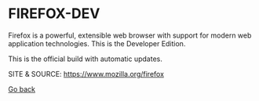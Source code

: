 # FIREFOX-DEV

 Firefox is a powerful, extensible web browser with support 
 for modern web application technologies. 
 This is the Developer Edition.
 
 This is the official build with automatic updates. 
 
 SITE &
 SOURCE: https://www.mozilla.org/firefox

 [Go back](https://portable-linux-apps.github.io/apps.html)
